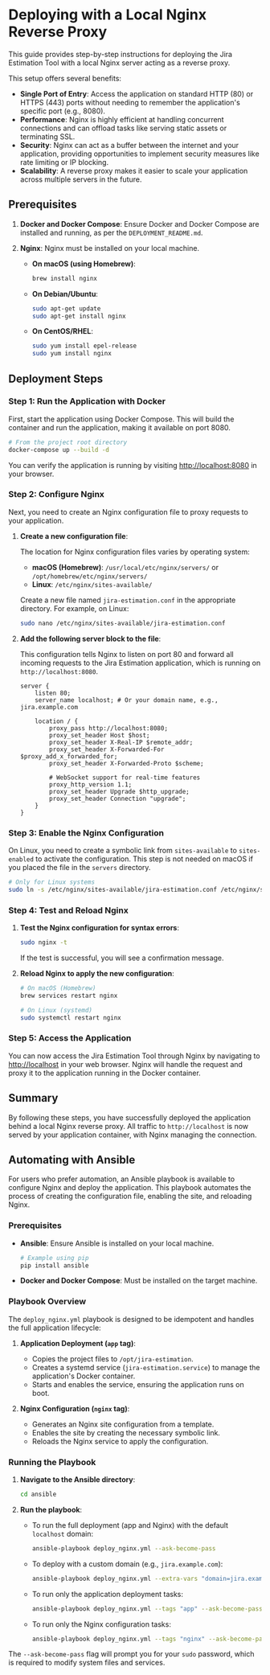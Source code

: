 # Deploying with a Local Nginx Reverse Proxy

This guide provides step-by-step instructions for deploying the Jira Estimation Tool with a local Nginx server acting as a reverse proxy.

This setup offers several benefits:
-   **Single Port of Entry**: Access the application on standard HTTP (80) or HTTPS (443) ports without needing to remember the application's specific port (e.g., 8080).
-   **Performance**: Nginx is highly efficient at handling concurrent connections and can offload tasks like serving static assets or terminating SSL.
-   **Security**: Nginx can act as a buffer between the internet and your application, providing opportunities to implement security measures like rate limiting or IP blocking.
-   **Scalability**: A reverse proxy makes it easier to scale your application across multiple servers in the future.

## Prerequisites

1.  **Docker and Docker Compose**: Ensure Docker and Docker Compose are installed and running, as per the `DEPLOYMENT_README.md`.
2.  **Nginx**: Nginx must be installed on your local machine.

    -   **On macOS (using Homebrew)**:
        ```bash
        brew install nginx
        ```
    -   **On Debian/Ubuntu**:
        ```bash
        sudo apt-get update
        sudo apt-get install nginx
        ```
    -   **On CentOS/RHEL**:
        ```bash
        sudo yum install epel-release
        sudo yum install nginx
        ```

## Deployment Steps

### Step 1: Run the Application with Docker

First, start the application using Docker Compose. This will build the container and run the application, making it available on port 8080.

```bash
# From the project root directory
docker-compose up --build -d
```

You can verify the application is running by visiting [http://localhost:8080](http://localhost:8080) in your browser.

### Step 2: Configure Nginx

Next, you need to create an Nginx configuration file to proxy requests to your application.

1.  **Create a new configuration file**:

    The location for Nginx configuration files varies by operating system:
    -   **macOS (Homebrew)**: `/usr/local/etc/nginx/servers/` or `/opt/homebrew/etc/nginx/servers/`
    -   **Linux**: `/etc/nginx/sites-available/`

    Create a new file named `jira-estimation.conf` in the appropriate directory. For example, on Linux:

    ```bash
    sudo nano /etc/nginx/sites-available/jira-estimation.conf
    ```

2.  **Add the following server block to the file**:

    This configuration tells Nginx to listen on port 80 and forward all incoming requests to the Jira Estimation application, which is running on `http://localhost:8080`.

    ```nginx
    server {
        listen 80;
        server_name localhost; # Or your domain name, e.g., jira.example.com

        location / {
            proxy_pass http://localhost:8080;
            proxy_set_header Host $host;
            proxy_set_header X-Real-IP $remote_addr;
            proxy_set_header X-Forwarded-For $proxy_add_x_forwarded_for;
            proxy_set_header X-Forwarded-Proto $scheme;

            # WebSocket support for real-time features
            proxy_http_version 1.1;
            proxy_set_header Upgrade $http_upgrade;
            proxy_set_header Connection "upgrade";
        }
    }
    ```

### Step 3: Enable the Nginx Configuration

On Linux, you need to create a symbolic link from `sites-available` to `sites-enabled` to activate the configuration. This step is not needed on macOS if you placed the file in the `servers` directory.

```bash
# Only for Linux systems
sudo ln -s /etc/nginx/sites-available/jira-estimation.conf /etc/nginx/sites-enabled/
```

### Step 4: Test and Reload Nginx

1.  **Test the Nginx configuration for syntax errors**:
    ```bash
    sudo nginx -t
    ```
    If the test is successful, you will see a confirmation message.

2.  **Reload Nginx to apply the new configuration**:
    ```bash
    # On macOS (Homebrew)
    brew services restart nginx

    # On Linux (systemd)
    sudo systemctl restart nginx
    ```

### Step 5: Access the Application

You can now access the Jira Estimation Tool through Nginx by navigating to [http://localhost](http://localhost) in your web browser. Nginx will handle the request and proxy it to the application running in the Docker container.

## Summary

By following these steps, you have successfully deployed the application behind a local Nginx reverse proxy. All traffic to `http://localhost` is now served by your application container, with Nginx managing the connection.

## Automating with Ansible

For users who prefer automation, an Ansible playbook is available to configure Nginx and deploy the application. This playbook automates the process of creating the configuration file, enabling the site, and reloading Nginx.

### Prerequisites

-   **Ansible**: Ensure Ansible is installed on your local machine.
    ```bash
    # Example using pip
    pip install ansible
    ```
- **Docker and Docker Compose**: Must be installed on the target machine.

### Playbook Overview

The `deploy_nginx.yml` playbook is designed to be idempotent and handles the full application lifecycle:

1.  **Application Deployment (`app` tag)**:
    -   Copies the project files to `/opt/jira-estimation`.
    -   Creates a systemd service (`jira-estimation.service`) to manage the application's Docker container.
    -   Starts and enables the service, ensuring the application runs on boot.

2.  **Nginx Configuration (`nginx` tag)**:
    -   Generates an Nginx site configuration from a template.
    -   Enables the site by creating the necessary symbolic link.
    -   Reloads the Nginx service to apply the configuration.

### Running the Playbook

1.  **Navigate to the Ansible directory**:
    ```bash
    cd ansible
    ```

2.  **Run the playbook**:

    -   To run the full deployment (app and Nginx) with the default `localhost` domain:
        ```bash
        ansible-playbook deploy_nginx.yml --ask-become-pass
        ```

    -   To deploy with a custom domain (e.g., `jira.example.com`):
        ```bash
        ansible-playbook deploy_nginx.yml --extra-vars "domain=jira.example.com" --ask-become-pass
        ```
    - To run only the application deployment tasks:
        ```bash
        ansible-playbook deploy_nginx.yml --tags "app" --ask-become-pass
        ```
    - To run only the Nginx configuration tasks:
        ```bash
        ansible-playbook deploy_nginx.yml --tags "nginx" --ask-become-pass
        ```


The `--ask-become-pass` flag will prompt you for your `sudo` password, which is required to modify system files and services.